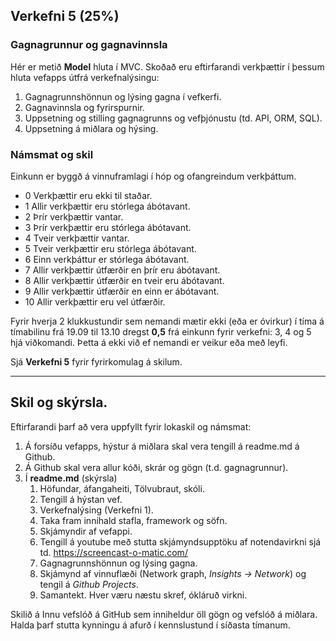 ## Verkefni 5 (25%)

### Gagnagrunnur og gagnavinnsla

Hér er metið **Model** hluta í MVC. Skoðað eru eftirfarandi verkþættir í þessum hluta vefapps útfrá verkefnalýsingu:

1. Gagnagrunnshönnun og lýsing gagna í vefkerfi.
1. Gagnavinnsla og fyrirspurnir. 
1. Uppsetning og stilling gagnagrunns og vefþjónustu (td. API, ORM, SQL). 
1. Uppsetning á miðlara og hýsing. 


### Námsmat og skil
Einkunn er byggð á vinnuframlagi í hóp og ofangreindum verkþáttum.

- 0	 Verkþættir eru ekki til staðar.
- 1  Allir verkþættir eru stórlega ábótavant.
- 2  Þrír verkþættir vantar.
- 3  Þrír verkþættir eru stórlega ábótavant.
- 4  Tveir verkþættir vantar.
- 5	 Tveir verkþættir eru stórlega ábótavant.
- 6	 Einn verkþáttur er stórlega ábótavant.
- 7  Allir verkþættir útfærðir en þrír eru ábótavant.
- 8	 Allir verkþættir útfærðir en tveir eru ábótavant.
- 9	 Allir verkþættir útfærðir en einn er ábótavant.
- 10 Allir verkþættir eru vel útfærðir. 

Fyrir hverja 2 klukkustundir sem nemandi mætir ekki (eða er óvirkur) í tíma á tímabilinu frá 19.09 til 13.10 dregst **0,5** frá einkunn fyrir verkefni: 3, 4 og 5 hjá viðkomandi. Þetta á ekki við ef nemandi er veikur eða með leyfi.

Sjá **Verkefni 5** fyrir fyrirkomulag á skilum.

---

## Skil og skýrsla.

Eftirfarandi þarf að vera uppfyllt fyrir lokaskil og námsmat:

1.	Á forsíðu vefapps, hýstur á miðlara skal vera tengill á readme.md á Github.
2.	Á Github skal vera allur kóði, skrár og gögn (t.d. gagnagrunnur). 
3.	Í **readme.md** (skýrsla)
    1.	Höfundar, áfangaheiti, Tölvubraut, skóli.
    1.  Tengill á hýstan vef.
    1.	Verkefnalýsing (Verkefni 1).
    1.	Taka fram innihald stafla, framework og söfn. 
    1.	Skjámyndir af vefappi.
    1.	Tengill á youtube með stutta skjámyndsupptöku af notendavirkni sjá td. https://screencast-o-matic.com/ 
    1.	Gagnagrunnshönnun og lýsing gagna. 
    1.	Skjámynd af vinnuflæði (Network graph, _Insights -> Network_) og tengil á _Github Projects_.  
    1.	Samantekt. Hver væru næstu skref, ókláruð virkni.

Skilið á Innu vefslóð á GitHub sem inniheldur öll gögn og vefslóð á miðlara. <br>
Halda þarf stutta kynningu á afurð í kennslustund í síðasta tímanum.

